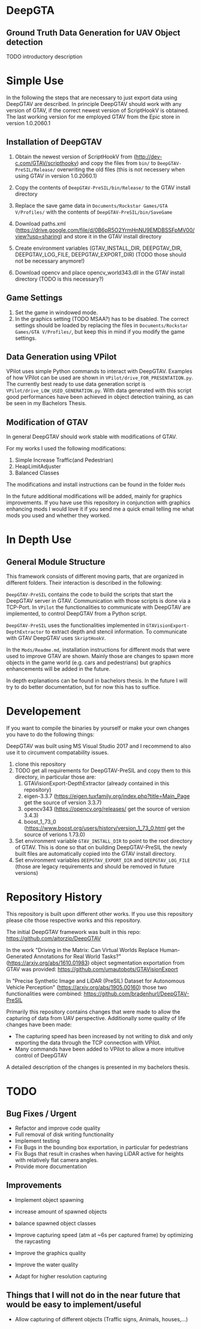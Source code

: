 # DeepGTA
## Ground Truth Data Generation for UAV Object detection
TODO introductory description






# Simple Use
In the following the steps that are necessary to just export data using DeepGTAV
are described. In principle DeepGTAV should work with any version of GTAV, if
the correct newest version of ScriptHookV is obtained. The last working version
for me employed GTAV from the Epic store in version 1.0.2060.1

## Installation of DeepGTAV
1. Obtain the newest version of ScriptHookV from
   (http://dev-c.com/GTAV/scripthookv) and copy the files from `bin/` to
   `DeepGTAV-PreSIL/Release/` overwriting the old files (this is not necessery
   when using GTAV in version 1.0.2060.1)
2. Copy the contents of `DeepGTAV-PreSIL/bin/Release/` to the GTAV install
   directory
3. Replace the save game data in `Documents/Rockstar Games/GTA V/Profiles/` with
   the contents of `DeepGTAV-PreSIL/bin/SaveGame`
4. Download paths.xml
   (https://drive.google.com/file/d/0B6pR5O2YrmHnNU9EMDBSSFpMV00/view?usp=sharing)
   and store it in the GTAV install directory

5. Create environment variables (GTAV_INSTALL_DIR, DEEPGTAV_DIR,
   DEEPGTAV_LOG_FILE, DEEPGTAV_EXPORT_DIR) (TODO those should not be necessary
   anymore!)
6. Download opencv and place opencv_world343.dll in the GTAV install directory
   (TODO is this necessary?)

## Game Settings
1. Set the game in windowed mode.
2. In the graphics setting (TODO MSAA?) has to be disabled. The correct settings
   should be loaded by replacing the files in `Documents/Rockstar Games/GTA
   V/Profiles/`, but keep this in mind if you modify the game settings.


## Data Generation using VPilot
VPilot uses simple Python commands to interact with DeepGTAV. Examples of how
VPilot can be used are shown in `VPilot/drive_FOR_PRESENTATION.py`. The
currently best ready to use data generation script is
`VPilot/drive_LOW_USED_GENERATION.py`. With data generated with this script good
performances have been achieved in object detection training, as can be seen in
my Bachelors Thesis. 


## Modification of GTAV
In general DeepGTAV should work stable with modifications of GTAV. 

For my works I used the following modifications:
1. Simple Increase Traffic(and Pedestrian)
2. HeapLimitAdjuster
3. Balanced Classes


The modifications and install instructions can be found in the folder `Mods`

In the future additional modifications will be added, mainly for graphics
improvements. If you have use this repository in conjunction with graphics
enhancing mods I would love it if you send me a quick email telling me what mods
you used and whether they worked. 






# In Depth Use
## General Module Structure
This framework consists of different moving parts, that are organized in
different folders. Their interaction is described in the following:

`DeepGTAV-PreSIL` contains the code to build the scripts that start the DeepGTAV
server in GTAV. Communication with those scripts is done via a TCP-Port. In
`VPilot` the functionalities to communicate with DeepGTAV are implemented, to
control DeepGTAV from a Python script. 

`DeepGTAV-PreSIL` uses the functionalities implemented in
`GTAVisionExport-DepthExtractor` to extract depth and stencil information. To
communicate with GTAV DeepGTAV uses `SkriptHookV`. 

In the `Mods/Readme.md`, installation instructions for different mods that were
used to improve GTAV are shown. Mainly those are changes to spawn more objects
in the game world (e.g. cars and pedestrians) but graphics enhancements will be
added in the future.



In depth explanations can be found in bachelors thesis. In the future I will try
to do better documentation, but for now this has to suffice.





# Developement
If you want to compile the binaries by yourself or make your own changes you
have to do the following things:

DeepGTAV was built using MS Visual Studio 2017 and I recommend to also use it to
circumvent compatability issues.

1. clone this repository
2. TODO get all requirements for DeepGTAV-PreSIL and copy them to this
   directory, in particular those are: 
   1. GTAVisionExport-DepthExtractor (already contained in this repository)
   2. eigen-3.3.7 (https://eigen.tuxfamily.org/index.php?title=Main_Page get the
      source of version 3.3.7)
   3. opencv343 (https://opencv.org/releases/ get the source of version 3.4.3)
   4. boost_1_73_0 (https://www.boost.org/users/history/version_1_73_0.html get
      the source of verions 1.73.0)
3. Set environment variable `GTAV_INSTALL_DIR` to point to the root directory of
   GTAV. This is done so that on building DeepGTAV-PreSIL the newly built files
   are automatically copied into the GTAV install directory.
4. Set environment variables `DEEPGTAV_EXPORT_DIR` and `DEEPGTAV_LOG_FILE`
   (those are legacy requirements and should be removed in future versions)






# Repository History
This repository is built upon different other works. If you use this repository
please cite those respective works and this repository.

The initial DeepGTAV framework was built in this repo:
https://github.com/aitorzip/DeepGTAV


In the work "Driving in the Matrix: Can Virtual Worlds Replace Human-Generated
Annotations for Real World Tasks?" (https://arxiv.org/abs/1610.01983) object
segmentation exportation from GTAV was provided:
https://github.com/umautobots/GTAVisionExport

In "Precise Synthetic Image and LiDAR (PreSIL) Dataset for Autonomous Vehicle
Perception" (https://arxiv.org/abs/1905.00160) those two functionalities were
combined: https://github.com/bradenhurl/DeepGTAV-PreSIL


Primarily this repository contains changes that were made to allow the capturing
of data from UAV perspective. Additionally some quality of life changes have
been made:

- The capturing speed has been increased by not writing to disk and only
  exporting the data through the TCP connection with VPilot.
- Many commands have been added to VPilot to allow a more intuitive control of
  DeepGTAV

A detailed description of the changes is presented in my bachelors thesis. 




# TODO 
## Bug Fixes / Urgent
- Refactor and improve code quality
- Full removal of disk writing functionality
- Implement testing
- Fix Bugs in the bounding box exportation, in particular for pedestrians
- Fix Bugs that result in crashes when having LiDAR active for heights with
  relatively flat camera angles.
- Provide more documentation


## Improvements
- Implement object spawning 
- increase amount of spawned objects 
- balance spawned object classes

- Improve capturing speed (atm at ~6s per captured frame) by optimizing the
  raycasting
- Improve the graphics quality 
- Improve the water quality 
- Adapt for higher resolution capturing 


## Things that I will not do in the near future that would be easy to implement/useful
- Allow capturing of different objects (Traffic signs, Animals, houses,...)




